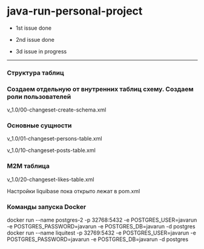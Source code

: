 # java-run-personal-project
+ 1st issue done 

+ 2nd issue done

+ 3d issue in progress

---
### Структура таблиц
### Создаем отдельную от внутренних таблиц схему. Создаем роли пользователей

v_1.0/00-changeset-create-schema.xml

### Основные сущности

v_1.0/01-changeset-persons-table.xml

v_1.0/10-changeset-posts-table.xml  

### M2M таблица
v_1.0/20-changeset-likes-table.xml

Настройки liquibase пока открыто лежат в pom.xml

### Команды запуска Docker
docker run --name postgres-2 -p 32768:5432 -e POSTGRES_USER=javarun -e POSTGRES_PASSWORD=javarun -e POSTGRES_DB=javarun -d postgres  
docker run --name liquitest -p 32769:5432 -e POSTGRES_USER=javarun -e POSTGRES_PASSWORD=javarun -e POSTGRES_DB=javarun -d postgres
